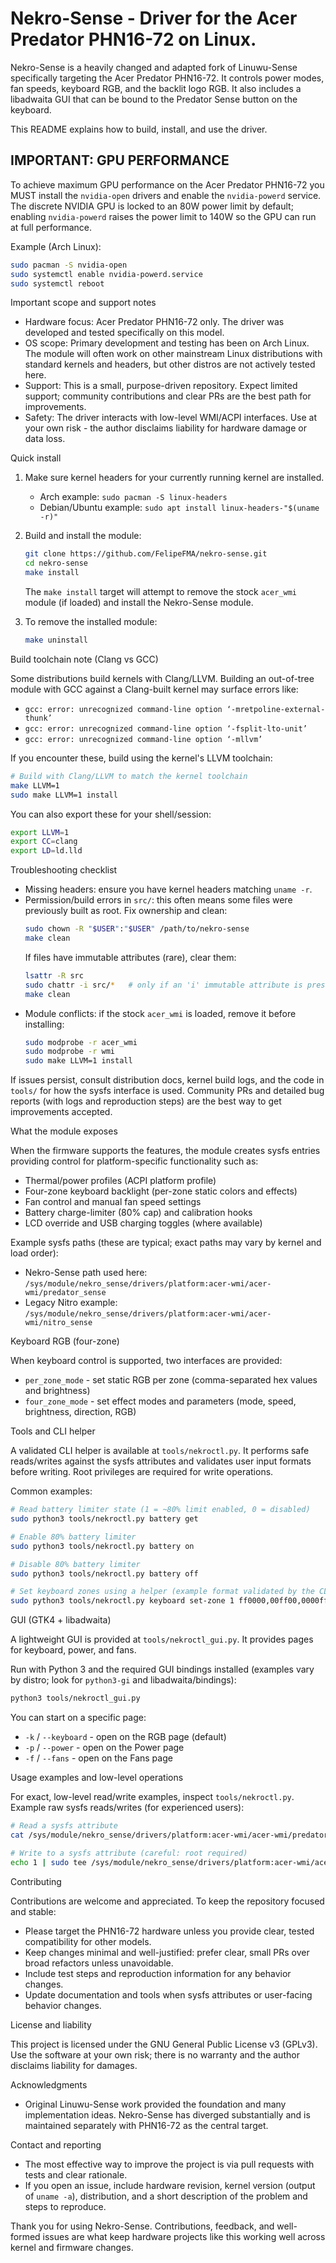 # Nekro-Sense - Driver for the Acer Predator PHN16-72 on Linux.

Nekro-Sense is a heavily changed and adapted fork of Linuwu-Sense specifically targeting the Acer Predator PHN16-72.
It controls power modes, fan speeds, keyboard RGB, and the backlit logo RGB. It also includes a libadwaita GUI that can be bound to the Predator Sense button on the keyboard.

This README explains how to build, install, and use the driver.

## IMPORTANT: GPU PERFORMANCE

To achieve maximum GPU performance on the Acer Predator PHN16-72 you MUST install the `nvidia-open` drivers and enable the `nvidia-powerd` service. The discrete NVIDIA GPU is locked to an 80W power limit by default; enabling `nvidia-powerd` raises the power limit to 140W so the GPU can run at full performance.

Example (Arch Linux):

```bash
sudo pacman -S nvidia-open
sudo systemctl enable nvidia-powerd.service
sudo systemctl reboot
```

Important scope and support notes
- Hardware focus: Acer Predator PHN16-72 only. The driver was developed and tested specifically on this model.
- OS scope: Primary development and testing has been on Arch Linux. The module will often work on other mainstream Linux distributions with standard kernels and headers, but other distros are not actively tested here.
- Support: This is a small, purpose-driven repository. Expect limited support; community contributions and clear PRs are the best path for improvements.
- Safety: The driver interacts with low-level WMI/ACPI interfaces. Use at your own risk - the author disclaims liability for hardware damage or data loss.

Quick install

1. Make sure kernel headers for your currently running kernel are installed.
   - Arch example: `sudo pacman -S linux-headers`
   - Debian/Ubuntu example: `sudo apt install linux-headers-"$(uname -r)"`

2. Build and install the module:

   ```bash
   git clone https://github.com/FelipeFMA/nekro-sense.git
   cd nekro-sense
   make install
   ```

   The `make install` target will attempt to remove the stock `acer_wmi` module (if loaded) and install the Nekro-Sense module.

3. To remove the installed module:

   ```bash
   make uninstall
   ```

Build toolchain note (Clang vs GCC)

Some distributions build kernels with Clang/LLVM. Building an out-of-tree module with GCC against a Clang-built kernel may surface errors like:

- `gcc: error: unrecognized command-line option ‘-mretpoline-external-thunk’`
- `gcc: error: unrecognized command-line option ‘-fsplit-lto-unit’`
- `gcc: error: unrecognized command-line option ‘-mllvm’`

If you encounter these, build using the kernel's LLVM toolchain:

```bash
# Build with Clang/LLVM to match the kernel toolchain
make LLVM=1
sudo make LLVM=1 install
```

You can also export these for your shell/session:

```bash
export LLVM=1
export CC=clang
export LD=ld.lld
```

Troubleshooting checklist

- Missing headers: ensure you have kernel headers matching `uname -r`.
- Permission/build errors in `src/`: this often means some files were previously built as root. Fix ownership and clean:
  ```bash
  sudo chown -R "$USER":"$USER" /path/to/nekro-sense
  make clean
  ```
  If files have immutable attributes (rare), clear them:
  ```bash
  lsattr -R src
  sudo chattr -i src/*   # only if an 'i' immutable attribute is present
  make clean
  ```
- Module conflicts: if the stock `acer_wmi` is loaded, remove it before installing:
  ```bash
  sudo modprobe -r acer_wmi
  sudo modprobe -r wmi
  sudo make LLVM=1 install
  ```

If issues persist, consult distribution docs, kernel build logs, and the code in `tools/` for how the sysfs interface is used. Community PRs and detailed bug reports (with logs and reproduction steps) are the best way to get improvements accepted.

What the module exposes

When the firmware supports the features, the module creates sysfs entries providing control for platform-specific functionality such as:

- Thermal/power profiles (ACPI platform profile)
- Four-zone keyboard backlight (per-zone static colors and effects)
- Fan control and manual fan speed settings
- Battery charge-limiter (80% cap) and calibration hooks
- LCD override and USB charging toggles (where available)

Example sysfs paths (these are typical; exact paths may vary by kernel and load order):
- Nekro-Sense path used here:
  `/sys/module/nekro_sense/drivers/platform:acer-wmi/acer-wmi/predator_sense`
- Legacy Nitro example:
  `/sys/module/nekro_sense/drivers/platform:acer-wmi/acer-wmi/nitro_sense`

Keyboard RGB (four-zone)

When keyboard control is supported, two interfaces are provided:

- `per_zone_mode` - set static RGB per zone (comma-separated hex values and brightness)
- `four_zone_mode` - set effect modes and parameters (mode, speed, brightness, direction, RGB)

Tools and CLI helper

A validated CLI helper is available at `tools/nekroctl.py`. It performs safe reads/writes against the sysfs attributes and validates user input formats before writing. Root privileges are required for write operations.

Common examples:

```bash
# Read battery limiter state (1 = ~80% limit enabled, 0 = disabled)
sudo python3 tools/nekroctl.py battery get

# Enable 80% battery limiter
sudo python3 tools/nekroctl.py battery on

# Disable 80% battery limiter
sudo python3 tools/nekroctl.py battery off

# Set keyboard zones using a helper (example format validated by the CLI)
sudo python3 tools/nekroctl.py keyboard set-zone 1 ff0000,00ff00,0000ff,ffffff
```

GUI (GTK4 + libadwaita)

A lightweight GUI is provided at `tools/nekroctl_gui.py`. It provides pages for keyboard, power, and fans.

Run with Python 3 and the required GUI bindings installed (examples vary by distro; look for `python3-gi` and libadwaita/bindings):

```bash
python3 tools/nekroctl_gui.py
```

You can start on a specific page:

- `-k` / `--keyboard` - open on the RGB page (default)
- `-p` / `--power` - open on the Power page
- `-f` / `--fans` - open on the Fans page

Usage examples and low-level operations

For exact, low-level read/write examples, inspect `tools/nekroctl.py`. Example raw sysfs reads/writes (for experienced users):

```bash
# Read a sysfs attribute
cat /sys/module/nekro_sense/drivers/platform:acer-wmi/acer-wmi/predator_sense/battery_limiter

# Write to a sysfs attribute (careful: root required)
echo 1 | sudo tee /sys/module/nekro_sense/drivers/platform:acer-wmi/acer-wmi/predator_sense/battery_limiter
```

Contributing

Contributions are welcome and appreciated. To keep the repository focused and stable:

- Please target the PHN16-72 hardware unless you provide clear, tested compatibility for other models.
- Keep changes minimal and well-justified: prefer clear, small PRs over broad refactors unless unavoidable.
- Include test steps and reproduction information for any behavior changes.
- Update documentation and tools when sysfs attributes or user-facing behavior changes.

License and liability

This project is licensed under the GNU General Public License v3 (GPLv3). Use the software at your own risk; there is no warranty and the author disclaims liability for damages.

Acknowledgments

- Original Linuwu-Sense work provided the foundation and many implementation ideas. Nekro-Sense has diverged substantially and is maintained separately with PHN16-72 as the central target.

Contact and reporting

- The most effective way to improve the project is via pull requests with tests and clear rationale.
- If you open an issue, include hardware revision, kernel version (output of `uname -a`), distribution, and a short description of the problem and steps to reproduce.

Thank you for using Nekro-Sense. Contributions, feedback, and well-formed issues are what keep hardware projects like this working well across kernel and firmware changes.

